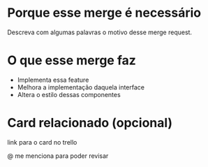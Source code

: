 # Porque esse merge é necessário

Descreva com algumas palavras o motivo desse merge request.

# O que esse merge faz

- Implementa essa feature
- Melhora a implementação daquela interface
- Altera o estilo dessas componentes

# Card relacionado (opcional)

link para o card no trello

@ me menciona para poder revisar